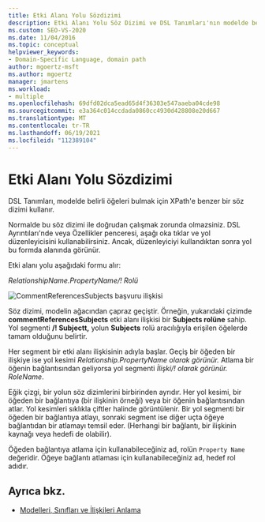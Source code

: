 ```yaml
---
title: Etki Alanı Yolu Sözdizimi
description: Etki Alanı Yolu Söz Dizimi ve DSL Tanımları'nın modelde belirli öğeleri bulmak için XPath'e benzer bir söz dizimi kullanma hakkında bilgi edinmek.
ms.custom: SEO-VS-2020
ms.date: 11/04/2016
ms.topic: conceptual
helpviewer_keywords:
- Domain-Specific Language, domain path
author: mgoertz-msft
ms.author: mgoertz
manager: jmartens
ms.workload:
- multiple
ms.openlocfilehash: 69dfd02dca5ead65d4f36303e547aaeba04cde98
ms.sourcegitcommit: e3a364c014ccdada0860cc4930d428808e20d667
ms.translationtype: MT
ms.contentlocale: tr-TR
ms.lasthandoff: 06/19/2021
ms.locfileid: "112389104"
---
```

# <a name="domain-path-syntax"></a>Etki Alanı Yolu Sözdizimi
DSL Tanımları, modelde belirli öğeleri bulmak için XPath'e benzer bir söz dizimi kullanır.

 Normalde bu söz dizimi ile doğrudan çalışmak zorunda olmazsiniz. DSL Ayrıntıları'nde veya Özellikler penceresi, aşağı oka tıklar ve yol düzenleyicisini kullanabilirsiniz. Ancak, düzenleyiciyi kullandıktan sonra yol bu formda alanında görünür.

 Etki alanı yolu aşağıdaki formu alır:

 *RelationshipName.PropertyName/! Rolü*

 ![CommentReferencesSubjects başvuru ilişkisi](../modeling/media/dsl_reference.png)

 Söz dizimi, modelin ağacından çapraz geçiştir. Örneğin, yukarıdaki çizimde **commentReferencesSubjects** etki alanı ilişkisi bir **Subjects rolüne** sahip. Yol segmenti **/! Subjectt,** yolun **Subjects** rolü aracılığıyla erişilen öğelerde tamam olduğunu belirtir.

 Her segment bir etki alanı ilişkisinin adıyla başlar. Geçiş bir öğeden bir ilişkiye ise yol kesimi *Relationship.PropertyName olarak görünür.* Atlama bir öğenin bağlantısından geliyorsa yol segmenti *İlişki/! olarak görünür. RoleName*.

 Eğik çizgi, bir yolun söz dizimlerini birbirinden ayrıdır. Her yol kesimi, bir öğeden bir bağlantıya (bir ilişkinin örneği) veya bir öğenin bağlantısından atlar. Yol kesimleri sıklıkla çiftler halinde görüntülenir. Bir yol segmenti bir öğeden bir bağlantıya atlayı, sonraki segment ise diğer uçta öğeye bağlantıdan bir atlamayı temsil eder. (Herhangi bir bağlantı, bir ilişkinin kaynağı veya hedefi de olabilir).

 Öğeden bağlantıya atlama için kullanabileceğiniz ad, rolün `Property Name` değeridir. Öğeye bağlantı atlaması için kullanabileceğiniz ad, hedef rol adıdır.

## <a name="see-also"></a>Ayrıca bkz.

- [Modelleri, Sınıfları ve İlişkileri Anlama](../modeling/understanding-models-classes-and-relationships.md)
